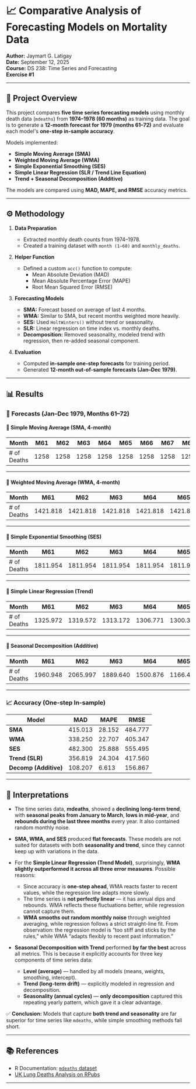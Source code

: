 # 📈 Comparative Analysis of Forecasting Models on Mortality Data  

**Author:** Jaymart G. Latigay  
**Date:** September 12, 2025  
**Course:** DS 238: Time Series and Forecasting  
**Exercise #1**  

---

## 📌 Project Overview  

This project compares **five time series forecasting models** using monthly death data (`mdeaths`) from **1974–1978 (60 months)** as training data. The goal is to generate a **12-month forecast for 1979 (months 61–72)** and evaluate each model's **one-step in-sample accuracy**.  

Models implemented:  
- **Simple Moving Average (SMA)**  
- **Weighted Moving Average (WMA)**  
- **Simple Exponential Smoothing (SES)**  
- **Simple Linear Regression (SLR / Trend Line Equation)**  
- **Trend + Seasonal Decomposition (Additive)**  

The models are compared using **MAD, MAPE, and RMSE** accuracy metrics.  

---

## ⚙️ Methodology  

1. **Data Preparation**  
   - Extracted monthly death counts from 1974–1978.  
   - Created a training dataset with `month (1–60)` and `monthly_deaths`.  

2. **Helper Function**  
   - Defined a custom `acc()` function to compute:  
     - Mean Absolute Deviation (MAD)  
     - Mean Absolute Percentage Error (MAPE)  
     - Root Mean Squared Error (RMSE)  

3. **Forecasting Models**  
   - **SMA:** Forecast based on average of last 4 months.  
   - **WMA:** Similar to SMA, but recent months weighted more heavily.  
   - **SES:** Used `HoltWinters()` without trend or seasonality.  
   - **SLR:** Linear regression on time index vs. monthly deaths.  
   - **Decomposition:** Removed seasonality, modeled trend with regression, then re-added seasonal component.  

4. **Evaluation**  
   - Computed **in-sample one-step forecasts** for training period.  
   - Generated **12-month out-of-sample forecasts (Jan–Dec 1979)**.  

---

## 📊 Results  

### 🔮 Forecasts (Jan–Dec 1979, Months 61–72)

#### 📌 Simple Moving Average (SMA, 4-month)
| Month | M61 | M62 | M63 | M64 | M65 | M66 | M67 | M68 | M69 | M70 | M71 | M72 |
|-------|-----|-----|-----|-----|-----|-----|-----|-----|-----|-----|-----|-----|
| # of Deaths | 1258 | 1258 | 1258 | 1258 | 1258 | 1258 | 1258 | 1258 | 1258 | 1258 | 1258 | 1258 |

---

#### 📌 Weighted Moving Average (WMA, 4-month)
| Month | M61 | M62 | M63 | M64 | M65 | M66 | M67 | M68 | M69 | M70 | M71 | M72 |
|-------|-----|-----|-----|-----|-----|-----|-----|-----|-----|-----|-----|-----|
| # of Deaths | 1421.818 | 1421.818 | 1421.818 | 1421.818 | 1421.818 | 1421.818 | 1421.818 | 1421.818 | 1421.818 | 1421.818 | 1421.818 | 1421.818 |

---

#### 📌 Simple Exponential Smoothing (SES)
| Month | M61 | M62 | M63 | M64 | M65 | M66 | M67 | M68 | M69 | M70 | M71 | M72 |
|-------|-----|-----|-----|-----|-----|-----|-----|-----|-----|-----|-----|-----|
| # of Deaths | 1811.954 | 1811.954 | 1811.954 | 1811.954 | 1811.954 | 1811.954 | 1811.954 | 1811.954 | 1811.954 | 1811.954 | 1811.954 | 1811.954 |

---

#### 📌 Simple Linear Regression (Trend)
| Month | M61 | M62 | M63 | M64 | M65 | M66 | M67 | M68 | M69 | M70 | M71 | M72 |
|-------|------|------|------|------|------|------|------|------|------|------|------|------|
| # of Deaths | 1325.972 | 1319.572 | 1313.172 | 1306.771 | 1300.371 | 1293.971 | 1287.570 | 1281.170 | 1274.769 | 1268.369 | 1261.969 | 1255.568 |

---

#### 📌 Seasonal Decomposition (Additive)
| Month | M61     | M62     | M63     | M64     | M65     | M66     | M67     | M68     | M69     | M70     | M71     | M72     |
|-------|---------|---------|---------|---------|---------|---------|---------|---------|---------|---------|---------|---------|
| # of Deaths | 1960.948 | 2065.997 | 1889.640 | 1500.876 | 1166.446 | 1072.954 | 1001.544 | 889.687 | 873.955 | 1125.587 | 1286.980 | 1726.290 |


---

### 📈 Accuracy (One-step In-sample)  

| Model   |   MAD   |  MAPE  |   RMSE  |
|---------|---------|--------|---------|
| **SMA** | 415.013 | 28.152 | 484.777 |
| **WMA** | 338.250 | 22.707 | 405.347 |
| **SES** | 482.300 | 25.888 | 555.495 |
| **Trend (SLR)** | 356.819 | 24.304 | 417.560 |
| **Decomp (Additive)** | 108.207 |  6.613 | 156.867 |

---

## 🧐 Interpretations  

- The time series data, **mdeaths**, showed a **declining long-term trend**, with **seasonal peaks from January to March**, **lows in mid-year**, and **rebounds during the last three months** every year. It also contained random monthly noise.  

- **SMA, WMA, and SES** produced **flat forecasts**. These models are not suited for datasets with both **seasonality and trend**, since they cannot keep up with variations in the data.  

- For the **Simple Linear Regression (Trend Model)**, surprisingly, **WMA slightly outperformed it across all three error measures**. Possible reasons:  
  - Since accuracy is **one-step ahead**, WMA reacts faster to recent values, while the regression line adapts more slowly.  
  - The time series is **not perfectly linear** — it has annual dips and rebounds. WMA reflects these fluctuations better, while regression cannot capture them.  
  - **WMA smooths out random monthly noise** through weighted averaging, while regression follows a strict straight-line fit. From observation: the regression model is “too stiff and sticks by the rules,” while WMA “adapts flexibly to recent past information.”  

- **Seasonal Decomposition with Trend** performed **by far the best** across all metrics. This is because it explicitly accounts for three key components of time series data:  
  - **Level (average)** — handled by all models (means, weights, smoothing, intercept).  
  - **Trend (long-term drift)** — explicitly modeled in regression and decomposition.  
  - **Seasonality (annual cycles)** — **only decomposition** captured this repeating yearly pattern, which gave it a clear advantage.  

✅ **Conclusion:** Models that capture **both trend and seasonality** are far superior for time series like `mdeaths`, while simple smoothing methods fall short.  

---

## 📚 References  

- R Documentation: [`mdeaths` dataset](https://stat.ethz.ch/R-manual/R-devel/library/datasets/html/UKLungDeaths.html)  
- [UK Lung Deaths Analysis on RPubs](https://rpubs.com/datadivas/UKlungdeathsanalysis)  

---
